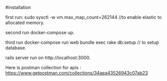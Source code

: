#installation

first run:  sudo sysctl -w vm.max_map_count=262144    //to enable elastic to allocated memory.

second run  docker-compose up.

third run   docker-compose run web bundle exec rake db:setup   // to setup database.

rails server run on http://localhost:3000.


Here is postman collection for apis : https://www.getpostman.com/collections/34aea43526943c07ab23

